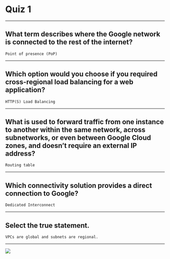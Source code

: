 # Quiz 1
____
## What term describes where the Google network is connected to the rest of the internet?
```Point of presence (PoP)```
____
## Which option would you choose if you required cross-regional load balancing for a web application?
```HTTP(S) Load Balancing```
____
## What is used to forward traffic from one instance to another within the same network, across subnetworks, or even between Google Cloud zones, and doesn’t require an external IP address?
```Routing table```
____
## Which connectivity solution provides a direct connection to Google?
```Dedicated Interconnect```
____
## Select the true statement.
```VPCs are global and subnets are regional.```
____
[![](https://api.pointscounter.me/servers/img/subscribe)](https://www.youtube.com/@CloudHustlers)
